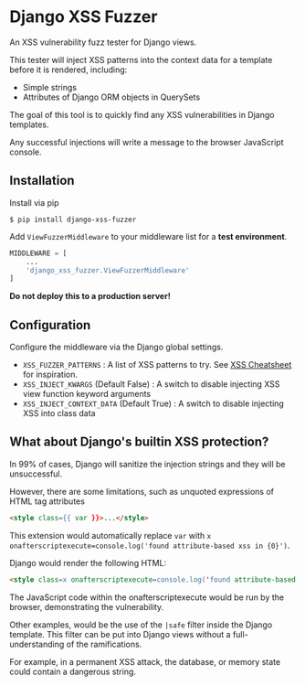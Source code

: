 # Django XSS Fuzzer

An XSS vulnerability fuzz tester for Django views.

This tester will inject XSS patterns into the context data for a template before it is rendered, including:

- Simple strings
- Attributes of Django ORM objects in QuerySets

The goal of this tool is to quickly find any XSS vulnerabilities in Django templates.

Any successful injections will write a message to the browser JavaScript console.

## Installation

Install via pip

```console
$ pip install django-xss-fuzzer
```

Add `ViewFuzzerMiddleware` to your middleware list for a **test environment**.

```python
MIDDLEWARE = [
    ...
    'django_xss_fuzzer.ViewFuzzerMiddleware'
]
```

**Do not deploy this to a production server!**

## Configuration

Configure the middleware via the Django global settings.

* `XSS_FUZZER_PATTERNS` : A list of XSS patterns to try. See [XSS Cheatsheet](https://portswigger.net/web-security/cross-site-scripting/cheat-sheet) for inspiration.
* `XSS_INJECT_KWARGS` (Default False) : A switch to disable injecting XSS view function keyword arguments
* `XSS_INJECT_CONTEXT_DATA` (Default True) : A switch to disable injecting XSS into class data

## What about Django's builtin XSS protection?

In 99% of cases, Django will sanitize the injection strings and they will be unsuccessful.

However, there are some limitations, such as unquoted expressions of HTML tag attributes

```html
<style class={{ var }}>...</style>
```

This extension would automatically replace `var` with `x onafterscriptexecute=console.log('found attribute-based xss in {0}')`.

Django would render the following HTML:

```html
<style class=x onafterscriptexecute=console.log('found attribute-based xss in {0}')>...</style>
```

The JavaScript code within the onafterscriptexecute would be run by the browser, demonstrating the vulnerability.

Other examples, would be the use of the `|safe` filter inside the Django template. This filter can be put into Django views without a full-understanding of the ramifications.

For example, in a permanent XSS attack, the database, or memory state could contain a dangerous string.